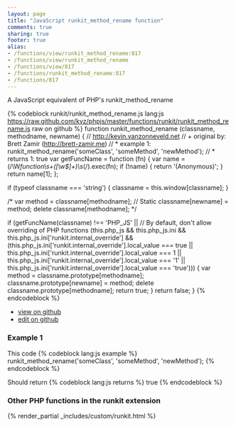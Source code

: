 ```yaml
---
layout: page
title: "JavaScript runkit_method_rename function"
comments: true
sharing: true
footer: true
alias:
- /functions/view/runkit_method_rename:817
- /functions/view/runkit_method_rename
- /functions/view/817
- /functions/runkit_method_rename:817
- /functions/817
---
```

<!-- Generated by Rakefile:build -->
A JavaScript equivalent of PHP's runkit_method_rename

{% codeblock runkit/runkit_method_rename.js lang:js https://raw.github.com/kvz/phpjs/master/functions/runkit/runkit_method_rename.js raw on github %}
function runkit_method_rename (classname, methodname, newname) {
  // http://kevin.vanzonneveld.net
  // +   original by: Brett Zamir (http://brett-zamir.me)
  // *     example 1: runkit_method_rename('someClass', 'someMethod', 'newMethod');
  // *     returns 1: true
  var getFuncName = function (fn) {
    var name = (/\W*function\s+([\w\$]+)\s*\(/).exec(fn);
    if (!name) {
      return '(Anonymous)';
    }
    return name[1];
  };

  if (typeof classname === 'string') {
    classname = this.window[classname];
  }

/*
  var method = classname[methodname]; // Static
  classname[newname] = method;
  delete classname[methodname];
  */

  if (getFuncName(classname) !== 'PHP_JS' || // By default, don't allow overriding of PHP functions
  (this.php_js && this.php_js.ini && this.php_js.ini['runkit.internal_override'] && (this.php_js.ini['runkit.internal_override'].local_value === true || this.php_js.ini['runkit.internal_override'].local_value === 1 || this.php_js.ini['runkit.internal_override'].local_value === '1' || this.php_js.ini['runkit.internal_override'].local_value === 'true'))) {
    var method = classname.prototype[methodname];
    classname.prototype[newname] = method;
    delete classname.prototype[methodname];
    return true;
  }
  return false;
}
{% endcodeblock %}

 - [view on github](https://github.com/kvz/phpjs/blob/master/functions/runkit/runkit_method_rename.js)
 - [edit on github](https://github.com/kvz/phpjs/edit/master/functions/runkit/runkit_method_rename.js)

### Example 1
This code
{% codeblock lang:js example %}
runkit_method_rename('someClass', 'someMethod', 'newMethod');
{% endcodeblock %}

Should return
{% codeblock lang:js returns %}
true
{% endcodeblock %}


### Other PHP functions in the runkit extension
{% render_partial _includes/custom/runkit.html %}
